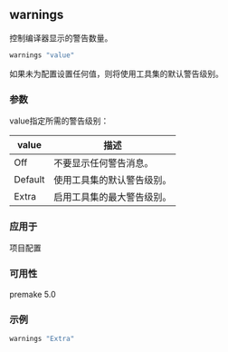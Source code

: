 ## warnings

控制编译器显示的警告数量。

```lua
warnings "value"
```

如果未为配置设置任何值，则将使用工具集的默认警告级别。

### 参数

value指定所需的警告级别：

| value   | 描述                       |
| ------- | -------------------------- |
| Off     | 不要显示任何警告消息。     |
| Default | 使用工具集的默认警告级别。 |
| Extra   | 启用工具集的最大警告级别。 |

### 应用于

项目配置

### 可用性

premake 5.0

### 示例

```lua
warnings "Extra"
```

